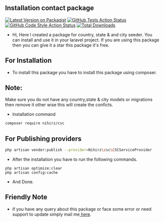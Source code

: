 ## Installation contact package

[![Latest Version on Packagist](https://img.shields.io/packagist/v/nihirz/csc.svg?style=flat-square)](https://packagist.org/packages/nihirz/csc)
[![GitHub Tests Action Status](https://img.shields.io/github/workflow/status/Nihirz/csc/Tests?label=tests)](https://github.com/Nihirz/csc/actions)
[![GitHub Code Style Action Status](https://img.shields.io/github/workflow/status/vendor/package/Check%20&%20fix%20styling?label=code%20style)](https://github.com/Nihirz/csc/actions)
[![Total Downloads](https://img.shields.io/packagist/dt/Nihirz/csc.svg?style=flat-square)](https://packagist.org/packages/vendor/package)



- Hi, Here I created a package for country, state & and city seeder. You can install and use it in your laravel project. If you are using this package then you can give it a star this package it's free.
## For Installation

- To install this package you have to install this package using composer.

## Note:

Make sure you do not have any country,state & city models or migrations then remove it other wise this will create the conficts.

- Installation command

```bash
composer require nihirz/csc
```

## For Publishing providers

```bash
php artisan vendor:publish --provider=Nihirz\csc\CSCServiceProvider
```

- After the installation you have to run the following commands.

```
php artisan optimize:clear
php artisan config:cache
```

- And Done.

## Friendly Note

- if you have any query about this package or face some error or need support to update simply mail me<a href="mailto:testnihir@gmail.com"> here</a>.
